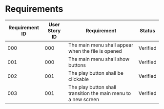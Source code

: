 # Requirements

| **Requirement ID** | **User Story ID** | **Requirement**                                                | **Status** |
| ------------------ | ----------------- | -------------------------------------------------------------- | ---------- |
| 000                  | 000                 | The main menu shall appear when the file is opened             | Verified   |
| 001                  | 000                 | The main menu shall show buttons                               | Verified   |
| 002                  | 001                 | The play button shall be clickable                             | Verified   |
| 003                  | 001                 | The play button shall transition the main menu to a new screen | Verified   |
